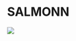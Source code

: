 # SALMONN

<div style='display:flex; gap: 0.25rem; '>
<a href='https://095ef8c56ef27a0a52.gradio.live'><img src='https://img.shields.io/badge/gradio-Demo-blue'></a>
</div>
